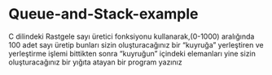 # Queue-and-Stack-example
C dilindeki Rastgele sayı üretici fonksiyonu kullanarak,(0-1000) aralığında 100 adet 
sayı üretip bunları sizin oluşturacağınız bir “kuyruğa” yerleştiren ve yerleştirme işlemi 
bittikten sonra “kuyruğun” içindeki elemanları yine sizin oluşturacağınız bir yığıta atayan 
bir program yazınız
